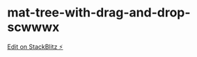 # mat-tree-with-drag-and-drop-scwwwx

[Edit on StackBlitz ⚡️](https://stackblitz.com/edit/mat-tree-with-drag-and-drop-scwwwx)
